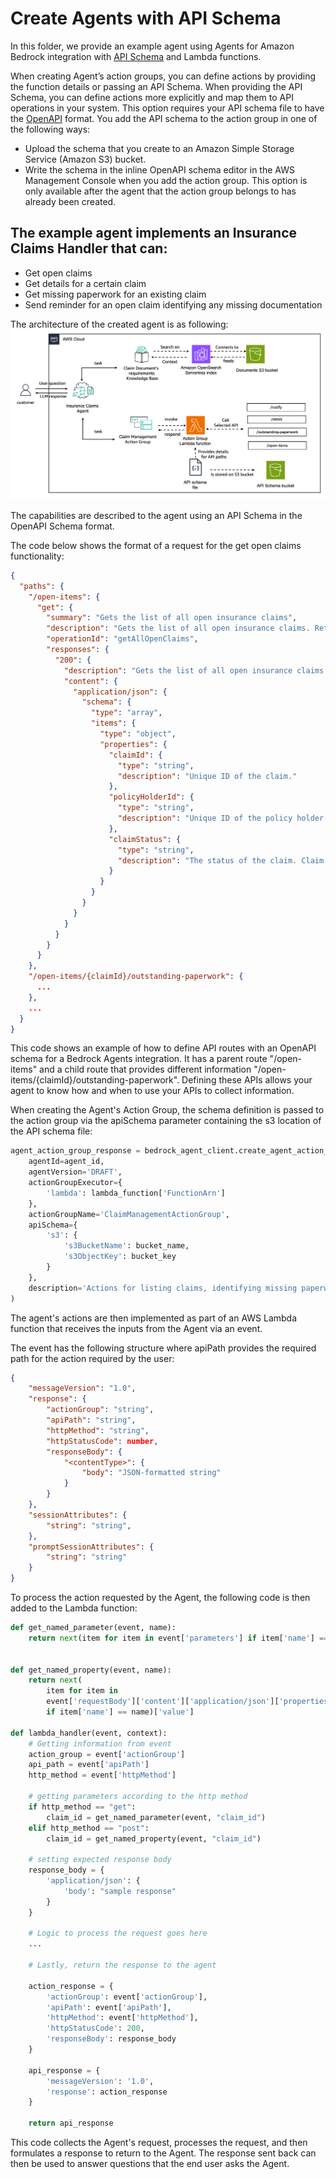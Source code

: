 # Create Agents with API Schema
In this folder, we provide an example agent using Agents for Amazon Bedrock integration with [API Schema](https://docs.aws.amazon.com/bedrock/latest/userguide/agents-api-schema.html) and Lambda functions.

When creating Agent’s action groups, you can define actions by providing the function details or passing an API Schema. When providing the API Schema, you can define actions more explicitly and map them to API operations in your system. This option requires your API schema file to have the [OpenAPI](https://swagger.io/specification/) format. You add the API schema to the action group in one of the following ways:

* Upload the schema that you create to an Amazon Simple Storage Service (Amazon S3) bucket.
* Write the schema in the inline OpenAPI schema editor in the AWS Management Console when you add the action group. This option is only available after the agent that the action group belongs to has already been created.

## The example agent implements an Insurance Claims Handler that can:

* Get open claims
* Get details for a certain claim
* Get missing paperwork for an existing claim
* Send reminder for an open claim identifying any missing documentation

The architecture of the created agent is as following:
![Insurance Claims Agent](images/architecture.png)


The capabilities are described to the agent using an API Schema in the OpenAPI Schema format. 

The code below shows the format of a request for the get open claims functionality:
```json
{
  "paths": {
    "/open-items": {
      "get": {
        "summary": "Gets the list of all open insurance claims",
        "description": "Gets the list of all open insurance claims. Returns all claimIds that are open.",
        "operationId": "getAllOpenClaims",
        "responses": {
          "200": {
            "description": "Gets the list of all open insurance claims for policy holders",
            "content": {
              "application/json": {
                "schema": {
                  "type": "array",
                  "items": {
                    "type": "object",
                    "properties": {
                      "claimId": {
                        "type": "string",
                        "description": "Unique ID of the claim."
                      },
                      "policyHolderId": {
                        "type": "string",
                        "description": "Unique ID of the policy holder who has filed the claim."
                      },
                      "claimStatus": {
                        "type": "string",
                        "description": "The status of the claim. Claim can be in Open or Closed state."
                      }
                    }
                  }
                }
              }
            }
          }
        }
      }
    },
    "/open-items/{claimId}/outstanding-paperwork": {
      ...
    },
    ...
  }
}
```
This code shows an example of how to define API routes with an OpenAPI schema for a Bedrock Agents integration. It has a parent route "/open-items" and a child route that provides different information "/open-items/{claimId}/outstanding-paperwork". Defining these APIs allows your agent to know how and when to use your APIs to collect information.

When creating the Agent's Action Group, the schema definition is passed to the action group via the apiSchema parameter containing the s3 location of the API schema file:

```python
agent_action_group_response = bedrock_agent_client.create_agent_action_group(
    agentId=agent_id,
    agentVersion='DRAFT',
    actionGroupExecutor={
        'lambda': lambda_function['FunctionArn']
    },
    actionGroupName='ClaimManagementActionGroup',
    apiSchema={
        's3': {
            's3BucketName': bucket_name,
            's3ObjectKey': bucket_key
        }
    },
    description='Actions for listing claims, identifying missing paperwork, sending reminders'
)
```

The agent's actions are then implemented as part of an AWS Lambda function that receives the inputs from the Agent via an event.

The event has the following structure where apiPath provides the required path for the action required by the user:

```json
{
    "messageVersion": "1.0",
    "response": {
        "actionGroup": "string",
        "apiPath": "string",
        "httpMethod": "string",
        "httpStatusCode": number,
        "responseBody": {
            "<contentType>": {
                "body": "JSON-formatted string" 
            }
        }
    },
    "sessionAttributes": {
        "string": "string",
    },
    "promptSessionAttributes": {
        "string": "string"
    }
}
```

To process the action requested by the Agent, the following code is then added to the Lambda function:

```python
def get_named_parameter(event, name):
    return next(item for item in event['parameters'] if item['name'] == name)['value']


def get_named_property(event, name):
    return next(
        item for item in
        event['requestBody']['content']['application/json']['properties']
        if item['name'] == name)['value']

def lambda_handler(event, context):
    # Getting information from event
    action_group = event['actionGroup']
    api_path = event['apiPath']
    http_method = event['httpMethod']
    
    # getting parameters according to the http method
    if http_method == "get":
        claim_id = get_named_parameter(event, "claim_id")
    elif http_method == "post":
        claim_id = get_named_property(event, "claim_id")
    
    # setting expected response body
    response_body = {
        'application/json': {
            'body': "sample response"
        }
    }
    
    # Logic to process the request goes here
    ...

    # Lastly, return the response to the agent
    
    action_response = {
        'actionGroup': event['actionGroup'],
        'apiPath': event['apiPath'],
        'httpMethod': event['httpMethod'],
        'httpStatusCode': 200,
        'responseBody': response_body
    }
    
    api_response = {
        'messageVersion': '1.0', 
        'response': action_response
    }
        
    return api_response
```
This code collects the Agent's request, processes the request, and then formulates a response to return to the Agent. The response sent back can then be used to answer questions that the end user asks the Agent. 
